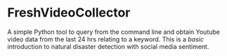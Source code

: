 # FreshVideoCollector
A simple Python tool to query from the command line and obtain Youtube video data from the last 24 hrs relating to a keyword. This is a *basic* introduction to natural disaster detection with social media sentiment.
